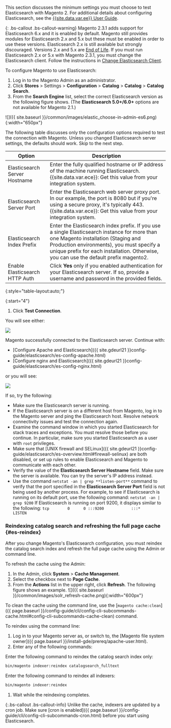 This section discusses the minimum settings you must choose to test Elasticsearch with Magento 2.
For additional details about configuring Elasticsearch, see the [{{site.data.var.ee}} User Guide](http://docs.magento.com/m2/ee/user_guide/catalog/search-elasticsearch.html).

{: .bs-callout .bs-callout-warning}
Magento 2.3.1 adds support for Elasticsearch 6.x and it is enabled by default.
Magento still provides modules for Elasticsearch 2.x and 5.x but these must be enabled in order to use these versions.
Elasticsearch 2.x is still available but strongly discouraged. Versions 2.x and 5.x are [End of Life](https://www.elastic.co/support/eol).
If you must run Elasticsearch 2.x or 5.x with Magento 2.3.1, you must change the Elasticsearch client.
Follow the instructions in [Change Elasticsearch Client]({{page.baseurl}}/config-guide/elasticsearch/es-downgrade.html).

To configure Magento to use Elasticsearch:

1. Log in to the Magento Admin as an administrator.
1. Click **Stores** > Settings > **Configuration** > **Catalog** > **Catalog** > **Catalog Search**.
1. From the **Search Engine** list, select the correct Elasticsearch version as the following figure shows.
   (The **Elasticsearch 5.0+/6.0+** options are not available for Magento 2.1.)

![]({{ site.baseurl }}/common/images/elastic_choose-in-admin-es6.png){:width="650px"}

The following table discusses only the configuration options required to test the connection with Magento.
Unless you changed Elasticsearch server settings, the defaults should work. Skip to the next step.

|Option|Description|
|--- |--- |
|Elasticsearch Server Hostname|Enter the fully qualified hostname or IP address of the machine running Elasticsearch. {{site.data.var.ece}}: Get this value from your integration system.|
|Elasticsearch Server Port|Enter the Elasticsearch web server proxy port. In our example, the port is 8080 but if you're using a secure proxy, it's typically 443. {{site.data.var.ece}}: Get this value from your integration system.|
|Elasticsearch Index Prefix|Enter the Elasticsearch index prefix. If you use a single Elasticsearch instance for more than one Magento installation (Staging and Production environments), you must specify a unique prefix for each installation. Otherwise, you can use the default prefix magento2.|
|Enable Elasticsearch HTTP Auth|Click **Yes** only if you enabled authentication for your Elasticsearch server. If so, provide a username and password in the provided fields.|
{:style="table-layout:auto;"}

{:start="4"}
1. Click **Test Connection**.

You will see either:

<img src="{{ site.baseurl }}/common/images/elastic_test-success.png">

Magento successfully connected to the Elasticsearch server.
Continue with:

* [Configure Apache and Elasticsearch]({{ site.gdeurl21 }}config-guide/elasticsearch/es-config-apache.html)
* [Configure nginx and Elasticsearch]({{ site.gdeurl21 }}config-guide/elasticsearch/es-config-nginx.html)

or you will see:

<img src="{{ site.baseurl }}/common/images/elastic_test-fail.png">

If so, try the following:

* Make sure the Elasticsearch server is running.
* If the Elasticsearch server is on a different host from Magento, log in to the Magento server and ping the Elasticsearch host. Resolve network connectivity issues and test the connection again.
* Examine the command window in which you started Elasticsearch for stack traces and exceptions. You must resolve those before you continue.
In particular, make sure you started Elasticsearch as a user with `root` privileges.
* Make sure that [UNIX firewall and SELinux]({{ site.gdeurl21 }}config-guide/elasticsearch/es-overview.html#firewall-selinux) are both disabled, or set up rules to enable Elasticsearch and Magento to communicate with each other.
* Verify the value of the **Elasticsearch Server Hostname** field. Make sure the server is available. You can try the server's IP address instead.
* Use the command `netstat -an | grep **listen-port**` command to verify that the port specified in the **Elasticsearch Server Port** field is not being used by another process.
  For example, to see if Elasticsearch is running on its default port, use the following command:
  `netstat -an | grep 9200`
  If Elasticsearch is running on port 9200, it displays similar to the following:
  `tcp        0      0 :::9200            :::*          LISTEN`

### Reindexing catalog search and refreshing the full page cache {#es-reindex}

After you change Magento's Elasticsearch configuration, you must reindex the catalog search index and refresh the full page cache using the Admin or command line.

To refresh the cache using the Admin:

1. In the Admin, click **System** > **Cache Management**.
1. Select the checkbox next to **Page Cache**.
1. From the **Actions** list in the upper right, click **Refresh**.
   The following figure shows an example.
   ![]({{ site.baseurl }}/common/images/solr_refresh-cache.png){:width="600px"}

To clean the cache using the command line, use the [`magento cache:clean`]({{ page.baseurl }}/config-guide/cli/config-cli-subcommands-cache.html#config-cli-subcommands-cache-clean) command.

To reindex using the command line:

1. Log in to your Magento server as, or switch to, the [Magento file system owner]({{ page.baseurl }}/install-gde/prereq/apache-user.html).
1. Enter any of the following commands:

Enter the following command to reindex the catalog search index only:

```bash
bin/magento indexer:reindex catalogsearch_fulltext
```

Enter the following command to reindex all indexers:

```bash
bin/magento indexer:reindex
```

1. Wait while the reindexing completes.

{:.bs-callout .bs-callout-info}
Unlike the cache, indexers are updated by a cron job. Make sure [cron is enabled]({{ page.baseurl }}/config-guide/cli/config-cli-subcommands-cron.html) before you start using Elasticsearch.
